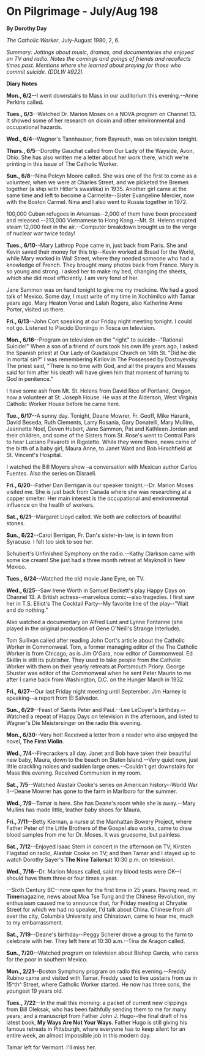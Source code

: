 On Pilgrimage - July/Aug 198
============================

**By Dorothy Day**

*The Catholic Worker*, July-August 1980, 2, 6.

*Summary: Jottings about music, dramas, and documentaries she enjoyed on
TV and radio. Notes the comings and goings of friends and recollects
times past. Mentions where she learned about praying for those who
commit suicide. (DDLW \#922).*

**Diary Notes**

**Mon., 6/2**--I went downstairs to Mass in our auditorium this
evening.--Anne Perkins called.

**Tues., 6/3**--Watched Dr. Marion Moses on a NOVA program on Channel
13. It showed some of her research on dioxin and other environmental and
occupational hazards.

**Wed., 6/4**--Wagner's Tannhauser, from Bayreuth, was on television
tonight.

**Thurs., 6/5**--Dorothy Gauchat called from Our Lady of the Wayside,
Avon, Ohio. She has also written me a letter about her work there, which
we're printing in this issue of The Catholic Worker.

**Sun., 6/8**--Nina Polcyn Moore called. She was one of the first to
come as a volunteer, when we were at Charles Street, and we picketed the
Bremen together (a ship with Hitler's swastika) in 1935. Another girl
came at the same time and left to become a Carmelite--Sister Evangeline
Mercier, now with the Boston Carmel. Nina and I also went to Russia
together in 1972.

100,000 Cuban refugees in Arkansas--2,000 of them have been processed
and released.--213,000 Vietnamese to Hong Kong.--Mt. St. Helens erupted
steam 12,000 feet in the air.--Computer breakdown brought us to the
verge of nuclear war twice today!

**Tues., 6/10**--Mary Lathrop Pope came in, just back from Paris. She
and Kevin saved their money for this trip--Kevin worked at Bread for the
World, while Mary worked in Wall Street, where they needed someone who
had a knowledge of French. They brought many photos back from France.
Mary is so young and strong. I asked her to make my bed, changing the
sheets, which she did most efficiently. I am very fond of her.

Jane Sammon was on hand tonight to give me my medicine. We had a good
talk of Mexico. Some day, I must write of my time in Xochimilco with
Tamar years ago. Mary Heaton Vorse and Lalah Rogers, also Katherine Anne
Porter, visited us there.

**Fri., 6/13**--John Cort speaking at our Friday night meeting tonight.
I could not go. Listened to Placido Domingo in Tosca on television.

**Mon., 6/16**--Program on television on the "right" to
suicide--"Rational Suicide!" When a son of a friend of ours took his own
life years ago, I asked the Spanish priest at Our Lady of Guadalupe
Church on 14th St. "Did he die in mortal sin?" I was remembering Kirilov
in The Possessed by Dostoyevsky. The priest said, "There is no time with
God, and all the prayers and Masses said for him after his death will
have given him that moment of turning to God in penitence."

I have some ash from Mt. St. Helens from David Rice of Portland, Oregon,
now a volunteer at St. Joseph House. He was at the Alderson, West
Virginia Catholic Worker House before he came here.

**Tue., 6/17**--A sunny day. Tonight, Deane Mowrer, Fr. Geoff, Mike
Harank, David Beseda, Ruth Clements, Larry Rosania, Gary Donatelli, Mary
Mullins, Jeannette Noel, Deven Hubert, Jane Sammon, Pat and Kathleen
Jordan and their children, and some of the Sisters from St. Rose's went
to Central Park to hear Luciano Pavarotti in Rigoletto. While they were
there, news came of the birth of a baby girl, Maura Anne, to Janet Ward
and Bob Hirschfield at St. Vincent's Hospital.

I watched the Bill Moyers show –a conversation with Mexican author
Carlos Fuentes. Also the series on Disraeli.

**Fri., 6/20**--Father Dan Berrigan is our speaker tonight.--Dr. Marion
Moses visited me. She is just back from Canada where she was researching
at a copper smelter. Her main interest is the occupational and
environmental influence on the health of workers.

**Sat., 6/21**--Margaret Lloyd called. We both are collectors of
beautiful stones.

**Sun., 6/22**--Carol Berrigan, Fr. Dan's sister-in-law, is in town from
Syracuse. I felt too sick to see her.

Schubert's Unfinished Symphony on the radio.--Kathy Clarkson came with
some ice cream! She just had a three month retreat at Mayknoll in New
Mexico.

**Tues., 6/24**--Watched the old movie Jane Eyre, on TV.

**Wed., 6/25**--Saw Irene Worth in Samuel Beckett's play Happy Days on
Channel 13. A British actress--marvelous comic--also tragedies. I first
saw her in T.S. Elliot's The Cocktail Party--My favorite line of the
play--"Wait and do nothing."

Also watched a documentary on Alfred Lunt and Lynne Fontanne (she played
in the original production of Gene O'Neill's Strange Interlude).

Tom Sullivan called after reading John Cort's article about the Catholic
Worker in Commonweal. Tom, a former managing editor of the The Catholic
Worker is from Chicago, as is Jim O'Gara, now editor of Commonweal. Ed
Skillin is still its publisher. They used to take people from the
Catholic Worker with them on their yearly retreats at Portsmouth Priory.
George Shuster was editor of the Commonweal when he sent Peter Maurin to
me after I came back from Washington, D.C. on the Hunger March in 1932.

**Fri., 6/27**--Our last Friday night meeting until September. Jim
Harney is speaking--a report from El Salvador.

**Sun., 6/29**--Feast of Saints Peter and Paul.--Lee LeCuyer's
birthday.--Watched a repeat of Happy Days on television in the
afternoon, and listed to Wagner's Die Meistersinger on the radio this
evening.

**Mon., 6/30**--Very hot! Received a letter from a reader who also
enjoyed the novel, **The First Violin**.

**Wed., 7/4**--Firecrackers all day. Janet and Bob have taken their
beautiful new baby, Maura, down to the beach on Staten Island.--Very
quiet now, just little crackling noises and sudden large ones.--Couldn't
get downstairs for Mass this evening. Received Communion in my room.

**Sat., 7/5**--Watched Alastair Cooke's series on American
history--World War II--Deane Mowrer has gone to the farm in Marlboro for
the summer.

**Wed., 7/9**--Tamar is here. She has Deane's room while she is
away.--Mary Mullins has made little, leather baby shoes for Maura.

**Fri., 7/11**--Betty Kiernan, a nurse at the Manhattan Bowery Project,
where Father Peter of the Little Brothers of the Gospel also works, came
to draw blood samples from me for Dr. Moses. It was gruesome, but
painless.

**Sat., 7/12**--Enjoyed Isaac Stern in concert in the afternoon on TV;
Kirsten Flagstad on radio, Alastair Cooke on TV; and then Tamar and I
stayed up to watch Dorothy Sayer's **The Nine Tailors**at 10:30 p.m. on
television.

**Wed., 7/16**--Dr. Marion Moses called, said my blood tests were OK--I
should have them three or four times a year.

--Sixth Century BC--now open for the first time in 25 years. Having
read, in **Time**magazine, news about Moa Tse Tung and the Chinese
Revolution, my enthusiasm caused me to announce that, for Friday meeting
at Chrystie Street for which we had no speaker, I'd talk about China.
Chinese from all over the city, Columbia University and Chinatown, came
to hear me, much to my embarrassment.

**Sat., 7/19**--Deane's birthday--Peggy Scherer drove a group to the
farm to celebrate with her. They left here at 10:30 a.m.--Tina de Aragon
called.

**Sun., 7/20**--Watched program on television about Bishop Garcia, who
cares for the poor in southern Mexico.

**Mon., 2/21**--Boston Symphony program on radio this evening.--Freddy
Rubino came and visited with Tamar. Freddy used to live upstairs from us
in 15^th^ Street, where Catholic Worker started. He now has three sons,
the youngest 19 years old.

**Tues., 7/22**--In the mail this morning: a packet of current new
clippings from Bill Oleksak, who has been faithfully sending them to me
for many years; and a manuscript from Father John J. Hugo--the final
draft of his latest book, **My Ways Are Not Your Ways**. Father Hugo is
still giving his famous retreats in Pittsburgh, where everyone has to
keep silent for an entire week, an almost impossible job in this modern
day.

Tamar left for Vermont. I'll miss her.
